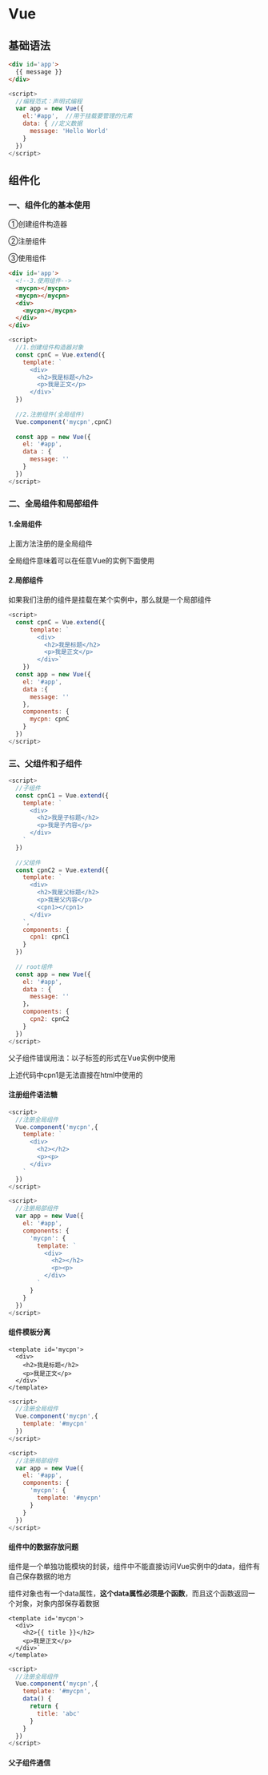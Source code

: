 # Vue
## 基础语法
```html
<div id='app'>
  {{ message }} 
</div>
```
```javascript
<script>
  //编程范式：声明式编程
  var app = new Vue({
    el:'#app',  //用于挂载要管理的元素
    data: { //定义数据
      message: 'Hello World'
    }
  })
</script>
```
## 组件化
### 一、组件化的基本使用
①创建组件构造器

②注册组件

③使用组件
```html
<div id='app'>
  <!--3.使用组件-->
  <mycpn></mycpn>
  <mycpn></mycpn>
  <div>
    <mycpn></mycpn>
  </div>
</div>
```
```javascript
<script>
  //1.创建组件构造器对象
  const cpnC = Vue.extend({
    template: `
      <div>
        <h2>我是标题</h2>
        <p>我是正文</p>
      </div>`
  })
  
  //2.注册组件(全局组件)
  Vue.component('mycpn',cpnC)
  
  const app = new Vue({
    el: '#app',
    data : {
      message: ''
    }
  })
</script>
```
### 二、全局组件和局部组件
#### 1.全局组件

上面方法注册的是全局组件

全局组件意味着可以在任意Vue的实例下面使用

#### 2.局部组件
如果我们注册的组件是挂载在某个实例中，那么就是一个局部组件
```javascript
<script>
  const cpnC = Vue.extend({
      template: `
        <div>
          <h2>我是标题</h2>
          <p>我是正文</p>
        </div>`
    })
  const app = new Vue({
    el: '#app',
    data :{
      message: ''
    },
    components: {
      mycpn: cpnC
    }
  })
</script>
```
### 三、父组件和子组件
```javascript
<script>
  //子组件
  const cpnC1 = Vue.extend({
    template: `
      <div>
        <h2>我是子标题</h2>
        <p>我是子内容</p>
      </div>
    `
  })
  
  //父组件
  const cpnC2 = Vue.extend({
    template: `
      <div>
        <h2>我是父标题</h2>
        <p>我是父内容</p>
        <cpn1></cpn1>
      </div>
    `,
    components: {
      cpn1: cpnC1
    }
  })
  
  // root组件
  const app = new Vue({
    el: '#app',
    data : {
      message: ''
    }，
    components: {
      cpn2: cpnC2
    }
  })
</script>
```
父子组件错误用法：以子标签的形式在Vue实例中使用

上述代码中cpn1是无法直接在html中使用的

#### 注册组件语法糖
```javascript
<script>
  //注册全局组件
  Vue.component('mycpn',{
    template: `
      <div>
        <h2></h2>
        <p><p>
      </div>
    `
  })
</script>
```
```javascript
<script>
  //注册局部组件
  var app = new Vue({
    el: '#app',
    components: {
      'mycpn': {
        template: `
          <div>
            <h2></h2>
            <p><p>
          </div>
        `
      }
    }
  })
</script>
```

#### 组件模板分离
```
<template id='mycpn'>
  <div>
    <h2>我是标题</h2>
    <p>我是正文</p>
  </div>`
</template>
```
```javascript
<script>
  //注册全局组件
  Vue.component('mycpn',{
    template: '#mycpn'
  })
</script>
```
```javascript
<script>
  //注册局部组件
  var app = new Vue({
    el: '#app',
    components: {
      'mycpn': {
        template: '#mycpn'
      }
    }
  })
</script>
```
#### 组件中的数据存放问题
组件是一个单独功能模块的封装，组件中不能直接访问Vue实例中的data，组件有自己保存数据的地方

组件对象也有一个data属性，**这个data属性必须是个函数**，而且这个函数返回一个对象，对象内部保存着数据
```
<template id='mycpn'>
  <div>
    <h2>{{ title }}</h2>
    <p>我是正文</p>
  </div>`
</template>
```
```javascript
<script>
  //注册全局组件
  Vue.component('mycpn',{
    template: '#mycpn',
    data() {
      return {
        title: 'abc'
      }
    }
  })
</script>
```
#### 父子组件通信

